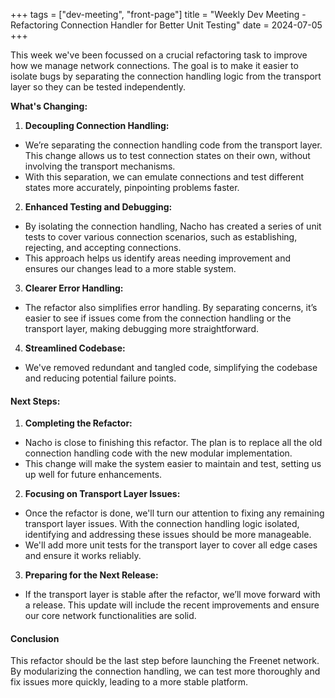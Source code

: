 +++
tags = ["dev-meeting", "front-page"]
title = "Weekly Dev Meeting - Refactoring Connection Handler for Better Unit Testing" 
date = 2024-07-05
+++

This week we've been focussed on a crucial refactoring task to improve how we manage network
connections. The goal is to make it easier to isolate bugs by separating the connection handling
logic from the transport layer so they can be tested independently.

**What's Changing:**

1. **Decoupling Connection Handling:**

- We’re separating the connection handling code from the transport layer. This change allows us to
  test connection states on their own, without involving the transport mechanisms.
- With this separation, we can emulate connections and test different states more accurately,
  pinpointing problems faster.

2. **Enhanced Testing and Debugging:**

- By isolating the connection handling, Nacho has created a series of unit tests to cover various
  connection scenarios, such as establishing, rejecting, and accepting connections.
- This approach helps us identify areas needing improvement and ensures our changes lead to a more
  stable system.

3. **Clearer Error Handling:**

- The refactor also simplifies error handling. By separating concerns, it’s easier to see if issues
  come from the connection handling or the transport layer, making debugging more straightforward.

4. **Streamlined Codebase:**

- We've removed redundant and tangled code, simplifying the codebase and reducing potential failure
  points.

#### Next Steps:

1. **Completing the Refactor:**

- Nacho is close to finishing this refactor. The plan is to replace all the old connection handling
  code with the new modular implementation.
- This change will make the system easier to maintain and test, setting us up well for future
  enhancements.

2. **Focusing on Transport Layer Issues:**

- Once the refactor is done, we'll turn our attention to fixing any remaining transport layer
  issues. With the connection handling logic isolated, identifying and addressing these issues
  should be more manageable.
- We'll add more unit tests for the transport layer to cover all edge cases and ensure it works
  reliably.

3. **Preparing for the Next Release:**

- If the transport layer is stable after the refactor, we’ll move forward with a release. This
  update will include the recent improvements and ensure our core network functionalities are solid.

#### Conclusion

This refactor should be the last step before launching the Freenet network. By modularizing the
connection handling, we can test more thoroughly and fix issues more quickly, leading to a more
stable platform.
